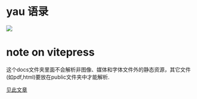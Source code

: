 # yau 语录

![](/imgs/QQ图片20240704000003.jpg)

# note on vitepress

这个docs文件夹里面不会解析非图像、媒体和字体文件外的静态资源，其它文件(如pdf,html)要放在public文件夹中才能解析.

[见此文章](https://cloud.tencent.com/developer/article/2423944)